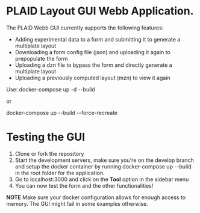 # PLAID Layout GUI Webb Application.

The PLAID Webb GUI currently supports the following features:
* Adding experimental data to a form and submitting it to generate a multiplate layout
* Downloading a form config file (json) and uploading it again to prepopulate the form
* Uploading a dzn file to bypass the form and directly generate a multiplate layout
* Uploading a previously computed layout (mzn) to view it again

Use:
docker-compose up -d --build

or

docker-compose up --build --force-recreate


# Testing the GUI
1. Clone or fork the repository
2. Start the development servers, make sure you're on the develop branch and setup the docker container by running docker-compose up --build in the root folder for the application.
3. Go to localhost:3000 and click on the **Tool** option in the sidebar menu
4. You can now test the form and the other functionalities!

**NOTE**
Make sure your docker configuration allows for enough access to
memory. The GUI might fail in some examples otherwise.

